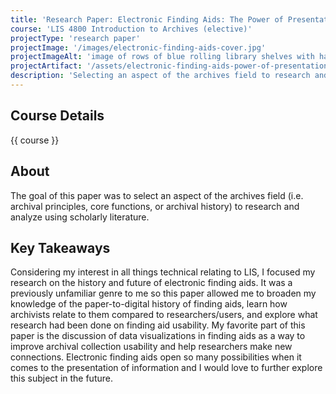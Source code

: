 ```yaml
---
title: 'Research Paper: Electronic Finding Aids: The Power of Presentation'
course: 'LIS 4800 Introduction to Archives (elective)'
projectType: 'research paper'
projectImage: '/images/electronic-finding-aids-cover.jpg'
projectImageAlt: 'image of rows of blue rolling library shelves with hand-cranks'
projectArtifact: '/assets/electronic-finding-aids-power-of-presentation.pdf'
description: 'Selecting an aspect of the archives field to research and analyze using scholarly literature'
---
```


## Course Details

{{ course }}

## About

The goal of this paper was to select an aspect of the archives field (i.e. archival principles, core functions, or archival history) to research and analyze using scholarly literature.

## Key Takeaways

Considering my interest in all things technical relating to LIS, I focused my research on the history and future of electronic finding aids. It was a previously unfamiliar genre to me so this paper allowed me to broaden my knowledge of the paper-to-digital history of finding aids, learn how archivists relate to them compared to researchers/users, and explore what research had been done on finding aid usability. My favorite part of this paper is the discussion of data visualizations in finding aids as a way to improve archival collection usability and help researchers make new connections. Electronic finding aids open so many possibilities when it comes to the presentation of information and I would love to further explore this subject in the future.
